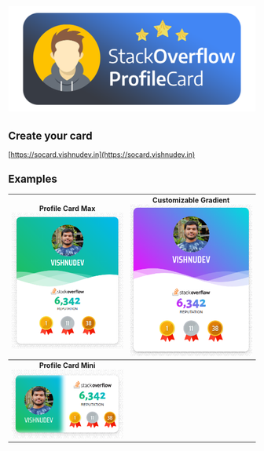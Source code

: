 <h1 align="center">
  <br>
   <img src="https://raw.githubusercontent.com/vishnu-dev/stackoverflow-profile-card/master/github_assets/SOProfileCard.png" alt="StackOverflow Profile Card" title="StackOverflow Profile Card" />
  <br>
</h1>

## Create your card

[https://socard.vishnudev.in](https://socard.vishnudev.in)

## Examples

|  **Profile Card Max** <img src="./github_assets/SampleMax.png" width="438"/>  | **Customizable Gradient** <img src="./github_assets/SampleGradient.png" width="370"/>              |
|:-----------------------------------------------------:|:--------------------------------------------------------------------------:|
| **Profile Card Mini** <img src="./github_assets/SampleMini.png" width="438"/> |                                                                            |
